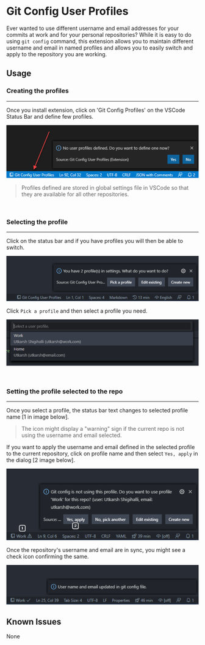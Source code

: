 # Git Config User Profiles

Ever wanted to use different username and email addresses for your commits at work and for your personal repositories? While it is easy to do using `git config` command, this extension allows you to maintain different username and email in named profiles and allows you to easily switch and apply to the repository you are working.

## Usage

### Creating the profiles
---
Once you install extension, click on 'Git Config Profiles' on the VSCode Status Bar and define few profiles. 

![status bar](images/marketplace/statusbar.png)

> Profiles defined are stored in global settings file in VSCode so that they are available for all other repositories.

<br/>

### Selecting the profile
---

Click on the status bar and if you have profiles you will then be able to switch.

![status bar picker](images/marketplace/statusbar-picker.png)

Click `Pick a profile` and then select a profile you need.

![picker](images/marketplace/profile-picker.png)

<br/>

### Setting the profile selected to the repo
---
Once you select a profile, the status bar text changes to selected profile name [1 in image below]. 

> The icon might display a "warning" sign if the current repo is not using the username and email selected.

If you want to apply the username and email defined in the selected profile to the current repository, click on profile name and then select `Yes, apply` in the dialog [2 image below].

![profile not in sync](images/marketplace/repo-not-in-sync.png)

Once the repository's username and email are in sync, you might see a check icon confirming the same.

![repo in sync](images/marketplace/repo-in-sync.png)


## Known Issues

None
